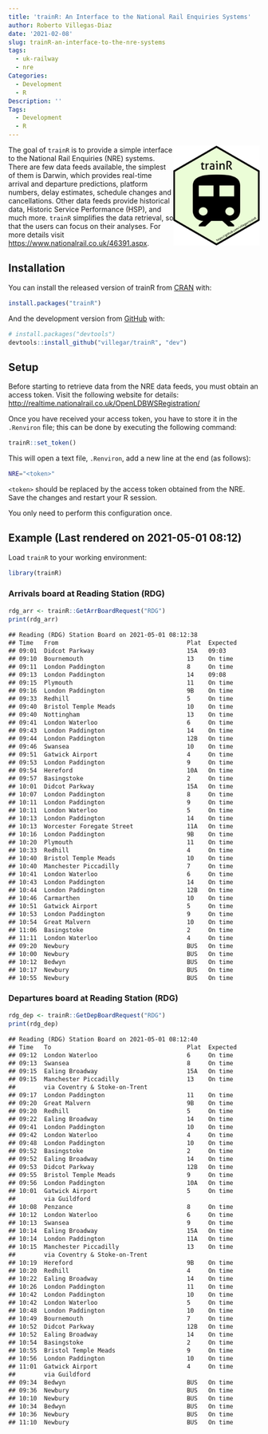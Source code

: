 ```yaml
---
title: 'trainR: An Interface to the National Rail Enquiries Systems'
author: Roberto Villegas-Diaz
date: '2021-02-08'
slug: trainR-an-interface-to-the-nre-systems
tags:
  - uk-railway
  - nre
Categories:
  - Development
  - R
Description: ''
Tags:
  - Development
  - R
---
```


<img src="https://raw.githubusercontent.com/villegar/trainR/main/inst/images/logo.png" alt="logo" align="right" height=200px/>

The goal of `trainR` is to provide a simple interface to the 
National Rail Enquiries (NRE) systems. There are few data feeds 
available, the simplest of them is Darwin, which provides real-time 
arrival and departure predictions, platform numbers, delay estimates, 
schedule changes and cancellations. Other data feeds provide historical 
data, Historic Service Performance (HSP), and much more. `trainR` 
simplifies the data retrieval, so that the users can focus on their 
analyses. For more details visit 
https://www.nationalrail.co.uk/46391.aspx.

## Installation

You can install the released version of trainR from [CRAN](https://CRAN.R-project.org) with:

``` r
install.packages("trainR")
```

And the development version from [GitHub](https://github.com/) with:

``` r
# install.packages("devtools")
devtools::install_github("villegar/trainR", "dev")
```

## Setup
Before starting to retrieve data from the NRE data feeds, you must obtain an access token. 
Visit the following website for details: http://realtime.nationalrail.co.uk/OpenLDBWSRegistration/

Once you have received your access token, you have to store it in the `.Renviron` file; this can be 
done by executing the following command:


```r
trainR::set_token()
```

This will open a text file, `.Renviron`, add a new line at the end (as follows):

```bash
NRE="<token>"
```

`<token>` should be replaced by the access token obtained from the NRE. Save the changes and restart 
your R session.

You only need to perform this configuration once.

## Example (Last rendered on 2021-05-01 08:12)

Load `trainR` to your working environment:

```r
library(trainR)
```

### Arrivals board at Reading Station (RDG)


```r
rdg_arr <- trainR::GetArrBoardRequest("RDG")
print(rdg_arr)
```

```
## Reading (RDG) Station Board on 2021-05-01 08:12:38
## Time   From                                    Plat  Expected
## 09:01  Didcot Parkway                          15A   09:03
## 09:10  Bournemouth                             13    On time
## 09:11  London Paddington                       8     On time
## 09:13  London Paddington                       14    09:08
## 09:15  Plymouth                                11    On time
## 09:16  London Paddington                       9B    On time
## 09:33  Redhill                                 5     On time
## 09:40  Bristol Temple Meads                    10    On time
## 09:40  Nottingham                              13    On time
## 09:41  London Waterloo                         6     On time
## 09:43  London Paddington                       14    On time
## 09:44  London Paddington                       12B   On time
## 09:46  Swansea                                 10    On time
## 09:51  Gatwick Airport                         4     On time
## 09:53  London Paddington                       9     On time
## 09:54  Hereford                                10A   On time
## 09:57  Basingstoke                             2     On time
## 10:01  Didcot Parkway                          15A   On time
## 10:07  London Paddington                       8     On time
## 10:11  London Paddington                       9     On time
## 10:11  London Waterloo                         5     On time
## 10:13  London Paddington                       14    On time
## 10:13  Worcester Foregate Street               11A   On time
## 10:16  London Paddington                       9B    On time
## 10:20  Plymouth                                11    On time
## 10:33  Redhill                                 4     On time
## 10:40  Bristol Temple Meads                    10    On time
## 10:40  Manchester Piccadilly                   7     On time
## 10:41  London Waterloo                         6     On time
## 10:43  London Paddington                       14    On time
## 10:44  London Paddington                       12B   On time
## 10:46  Carmarthen                              10    On time
## 10:51  Gatwick Airport                         5     On time
## 10:53  London Paddington                       9     On time
## 10:54  Great Malvern                           10    On time
## 11:06  Basingstoke                             2     On time
## 11:11  London Waterloo                         4     On time
## 09:20  Newbury                                 BUS   On time
## 10:00  Newbury                                 BUS   On time
## 10:12  Bedwyn                                  BUS   On time
## 10:17  Newbury                                 BUS   On time
## 10:55  Newbury                                 BUS   On time
```

### Departures board at Reading Station (RDG)


```r
rdg_dep <- trainR::GetDepBoardRequest("RDG")
print(rdg_dep)
```

```
## Reading (RDG) Station Board on 2021-05-01 08:12:40
## Time   To                                      Plat  Expected
## 09:12  London Waterloo                         6     On time
## 09:13  Swansea                                 8     On time
## 09:15  Ealing Broadway                         15A   On time
## 09:15  Manchester Piccadilly                   13    On time
##        via Coventry & Stoke-on-Trent           
## 09:17  London Paddington                       11    On time
## 09:20  Great Malvern                           9B    On time
## 09:20  Redhill                                 5     On time
## 09:22  Ealing Broadway                         14    On time
## 09:41  London Paddington                       10    On time
## 09:42  London Waterloo                         4     On time
## 09:48  London Paddington                       10    On time
## 09:52  Basingstoke                             2     On time
## 09:52  Ealing Broadway                         14    On time
## 09:53  Didcot Parkway                          12B   On time
## 09:55  Bristol Temple Meads                    9     On time
## 09:56  London Paddington                       10A   On time
## 10:01  Gatwick Airport                         5     On time
##        via Guildford                           
## 10:08  Penzance                                8     On time
## 10:12  London Waterloo                         6     On time
## 10:13  Swansea                                 9     On time
## 10:14  Ealing Broadway                         15A   On time
## 10:14  London Paddington                       11A   On time
## 10:15  Manchester Piccadilly                   13    On time
##        via Coventry & Stoke-on-Trent           
## 10:19  Hereford                                9B    On time
## 10:20  Redhill                                 4     On time
## 10:22  Ealing Broadway                         14    On time
## 10:26  London Paddington                       11    On time
## 10:42  London Paddington                       10    On time
## 10:42  London Waterloo                         5     On time
## 10:48  London Paddington                       10    On time
## 10:49  Bournemouth                             7     On time
## 10:52  Didcot Parkway                          12B   On time
## 10:52  Ealing Broadway                         14    On time
## 10:54  Basingstoke                             2     On time
## 10:55  Bristol Temple Meads                    9     On time
## 10:56  London Paddington                       10    On time
## 11:01  Gatwick Airport                         4     On time
##        via Guildford                           
## 09:34  Bedwyn                                  BUS   On time
## 09:36  Newbury                                 BUS   On time
## 10:10  Newbury                                 BUS   On time
## 10:34  Bedwyn                                  BUS   On time
## 10:36  Newbury                                 BUS   On time
## 11:10  Newbury                                 BUS   On time
```
